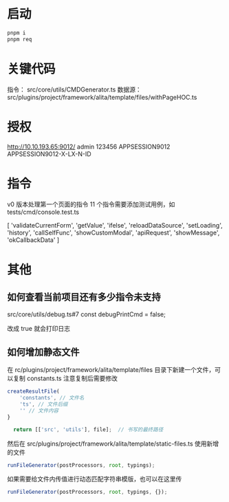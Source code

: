 # 启动

```bash
pnpm i
pnpm req
```

# 关键代码

指令： src/core/utils/CMDGenerator.ts 数据源： src/plugins/project/framework/alita/template/files/withPageHOC.ts

# 授权

http://10.10.193.65:9012/ admin 123456 APPSESSION9012 APPSESSION9012-X-LX-N-ID

# 指令

v0 版本处理第一个页面的指令 11 个指令需要添加测试用例，如 tests/cmd/console.test.ts

[ 'validateCurrentForm', 'getValue', 'ifelse', 'reloadDataSource', 'setLoading', 'history', 'callSelfFunc', 'showCustomModal', 'apiRequest', 'showMessage', 'okCallbackData' ]

# 其他

## 如何查看当前项目还有多少指令未支持

src/core/utils/debug.ts#7 const debugPrintCmd = false;

改成 true 就会打印日志

## 如何增加静态文件

在 rc/plugins/project/framework/alita/template/files 目录下新建一个文件，可以复制 constants.ts 注意复制后需要修改

```ts
createResultFile(
    'constants', // 文件名
    'ts', // 文件后缀
    '' // 文件内容
}

  return [['src', 'utils'], file];  // 书写的最终路径
```

然后在 src/plugins/project/framework/alita/template/static-files.ts 使用新增的文件

```ts
runFileGenerator(postProcessors, root, typings);
```

如果需要给文件内传值进行动态匹配字符串模版，也可以在这里传

```ts
runFileGenerator(postProcessors, root, typings, {});
```
